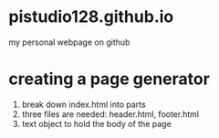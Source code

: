 # pistudio128.github.io
my personal webpage on github

# creating a page generator
1. break down index.html into parts
2. three files are needed: header.html, footer.html
3. text object to hold the body of the page
